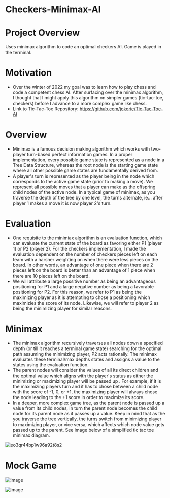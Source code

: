 # Checkers-Minimax-AI
# Project Overview
Uses minimax algorithm to code an optimal checkers AI. Game is played in the terminal.

# Motivation
- Over the winter of 2022 my goal was to learn how to play chess and code a competent chess AI. After surfacing over the minimax algorithm, I thought that I might apply this algorithm on simpler games (tic-tac-toe, checkers) before I advance to a more complex game like chess.
- Link to Tic-Tac-Toe Repository: https://github.com/jokorie/Tic-Tac-Toe-AI

# Overview
- Minimax is a famous decision making algorithm which works with two-player turn-based perfect information games. In a proper implementation, every possible game state is represented as a node in a Tree Data Structure, whereas the root node is the starting game state where all other possible game states are fundamentally derived from. 
- A player's turn is represented as the player being in the node which corresponds to the active game state (prior to making a move). We represent all possible moves that a player can make as the offspring child nodes of the active node. In a typical game of minimax, as you traverse the depth of the tree by one level, the turns alternate, ie... after player 1 makes a move it is now player 2's turn.

# Evaluation
- One requisite to the minimiax algorithm is an evaluation function, which can evaluate the current state of the board as favoring either P1 (player 1) or P2 (player 2). For the checkers implementation, I made the evaluation dependent on the number of checkers pieces left on each team with a harsher weighting on when there were less pieces on the board. In other words, an advantage of one piece when there are 2 pieces left on the board is better than an advantage of 1 piece when there are 10 pieces left on the board.
- We will attribute a large possitive number as being an advantageous positioning for P1 and a large negative number as being a favorable positioning for P2. For this reason, we refer to P1 as being the maximizing player as it is attempting to chose a positioning which maximizies the score of its node. Likewise, we will refer to player 2 as being the minimizing player for similar reasons.

# Minimax
- The minimax algorithm recursively traverses all nodes down a specified depth (or till it reaches a terminal game state) searching for the optimal path assuming the minimizing player, P2 acts rationally. The minimax evaluates these terminal/max depths states and assigns a value to the states using the evaluation function. 
- The parent nodes will consider the values of all its direct children and the optimal value which aligns with the player's status as either the minimizing or maximizing player will be passed up . For example, if it is the maximizing players turn and it has to chose between a child node with the score of -1, 0, or +1, the maximizing player will always chose the node leading to the +1 score in order to maximize its score. 
- In a deeper, more complex game tree, as the parent node is passed up a value from its child nodes, in turn the parent node becomes the child node for its parent node as it passes up a value. Keep in mind that as the you traverse the tree vertically, the turns switch from minimizing player to maximizing player, or vice versa, which affects which node value gets passed up to the parent. See image below of a simplified tic tac toe minimax diagram.

![eo3qr44bp1w96a92t8s2](https://user-images.githubusercontent.com/121595907/216156892-1b97cda1-b64d-40b9-9160-c5e9cd0a5fb2.png)

# Mock Game
![image](https://user-images.githubusercontent.com/121595907/216386322-9b212acd-cffb-40ab-8b9a-021b5732a6cd.png)

![image](https://user-images.githubusercontent.com/121595907/216386419-f65c80c0-d395-49a6-a39f-640ee8564923.png)


